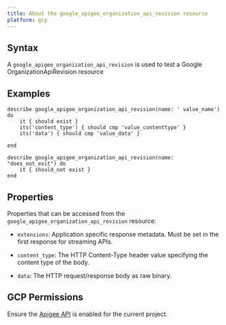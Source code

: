 ```yaml
---
title: About the google_apigee_organization_api_revision resource
platform: gcp
---
```


## Syntax
A `google_apigee_organization_api_revision` is used to test a Google OrganizationApiRevision resource

## Examples
```
describe google_apigee_organization_api_revision(name: ' value_name') do
	it { should exist }
	its('content_type') { should cmp 'value_contenttype' }
	its('data') { should cmp 'value_data' }

end

describe google_apigee_organization_api_revision(name: "does_not_exit") do
	it { should_not exist }
end
```

## Properties
Properties that can be accessed from the `google_apigee_organization_api_revision` resource:


  * `extensions`: Application specific response metadata. Must be set in the first response for streaming APIs.

  * `content_type`: The HTTP Content-Type header value specifying the content type of the body.

  * `data`: The HTTP request/response body as raw binary.


## GCP Permissions

Ensure the [Apigee API](https://console.cloud.google.com/apis/library/apigee.googleapis.com/) is enabled for the current project.
